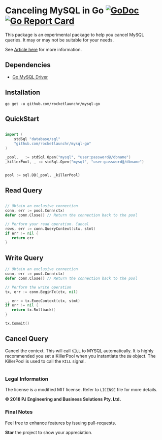 Canceling MySQL in Go [![GoDoc](http://godoc.org/github.com/rocketlaunchr/mysql-go?status.svg)](http://godoc.org/github.com/rocketlaunchr/mysql-go) [![Go Report Card](https://goreportcard.com/badge/github.com/rocketlaunchr/mysql-go)](https://goreportcard.com/report/github.com/rocketlaunchr/mysql-go)
===============

This package is an experimental package to help you cancel MySQL queries.
It may or may not be suitable for your needs.

See [Article here](https://medium.com/@rocketlaunchr.cloud/canceling-mysql-in-go-827ed8f83b30) for more information.

## Dependencies

* [Go MySQL Driver](https://github.com/go-sql-driver/mysql)

## Installation

```
go get -u github.com/rocketlaunchr/mysql-go
```

## QuickStart

```go

import (
	stdSql "database/sql"
	"github.com/rocketlaunchr/mysql-go"
)

_pool, _ := stdSql.Open("mysql", "user:password@/dbname")
_killerPool, _ := stdSql.Open("mysql", "user:password@/dbname")


pool := sql.DB{_pool, _killerPool}

```

## Read Query

```go

// Obtain an exclusive connection
conn, err := pool.Conn(ctx)
defer conn.Close() // Return the connection back to the pool

// Perform your read operation. Cancel
rows, err := conn.QueryContext(ctx, stmt)
if err != nil {
   return err
}

```

## Write Query

```go
// Obtain an exclusive connection
conn, err := pool.Conn(ctx)
defer conn.Close() // Return the connection back to the pool

// Perform the write operation
tx, err := conn.BeginTx(ctx, nil)

_, err = tx.ExecContext(ctx, stmt)
if err != nil {
   return tx.Rollback()
}

tx.Commit()
```

## Cancel Query

Cancel the context. This will call `KILL` to MYSQL automatically.
It is highly recommended you set a KillerPool when you instantiate the `DB` object.
The KillerPool is used to call the `KILL` signal.


#

### Legal Information

The license is a modified MIT license. Refer to `LICENSE` file for more details.

**© 2018 PJ Engineering and Business Solutions Pty. Ltd.**

### Final Notes

Feel free to enhance features by issuing pull-requests.

**Star** the project to show your appreciation.
